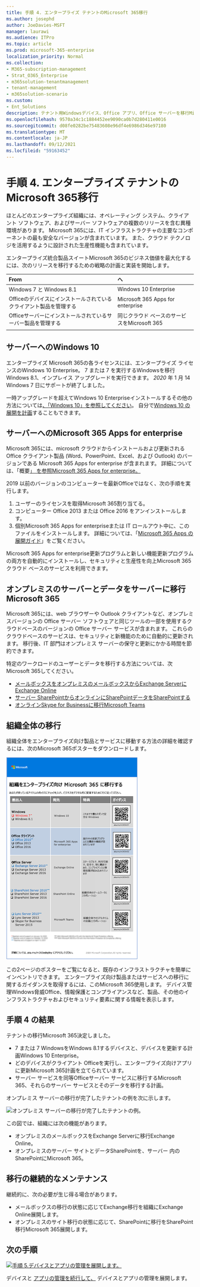 ```yaml
---
title: 手順 4. エンタープライズ テナントのMicrosoft 365移行
ms.author: josephd
author: JoeDavies-MSFT
manager: laurawi
ms.audience: ITPro
ms.topic: article
ms.prod: microsoft-365-enterprise
localization_priority: Normal
ms.collection:
- M365-subscription-management
- Strat_O365_Enterprise
- m365solution-tenantmanagement
- tenant-management
- m365solution-scenario
ms.custom:
- Ent_Solutions
description: テナント用Windowsデバイス、Office アプリ、Office サーバーを移行Microsoft 365します。
ms.openlocfilehash: 9570a34c1c1884452ee9090ca0b7d280411e0016
ms.sourcegitcommit: d08fe0282be75483608e96df4e6986d346e97180
ms.translationtype: MT
ms.contentlocale: ja-JP
ms.lasthandoff: 09/12/2021
ms.locfileid: "59163452"
---
```

# <a name="step-4-migration-for-your-microsoft-365-for-enterprise-tenants"></a>手順 4. エンタープライズ テナントのMicrosoft 365移行

ほとんどのエンタープライズ組織には、オペレーティング システム、クライアント ソフトウェア、およびサーバー ソフトウェアの複数のリリースを含む異種環境があります。 Microsoft 365には、IT インフラストラクチャの主要なコンポーネントの最も安全なバージョンが含まれています。 また、クラウド テクノロジを活用するように設計された生産性機能も含まれています。

エンタープライズ統合製品スイートMicrosoft 365のビジネス価値を最大化するには、次のリリースを移行するための戦略の計画と実装を開始します。

| From | へ |
|:-------|:-----|
| Windows 7 と Windows 8.1 | Windows 10 Enterprise |
| Officeのデバイスにインストールされているクライアント製品を管理する | Microsoft 365 Apps for enterprise |
| Officeサーバーにインストールされているサーバー製品を管理する | 同じクラウド ベースのサービスをMicrosoft 365 |
|  |  |

## <a name="migrating-to-windows-10"></a>サーバーへのWindows 10

エンタープライズ Microsoft 365の各ライセンスには、エンタープライズ ライセンスのWindows 10 Enterprise。 7 または 7 を実行するWindowsを移行Windows 8.1、インプレイス アップグレードを実行できます。 *2020* 年 1 月 14 Windows 7 日にサポートが終了しました。 

一時アップグレードを超えてWindows 10 Enterpriseインストールするその他の方法については[、「Windows 10」を参照してください](/windows/deployment/windows-10-deployment-scenarios)。 自分で[Windows 10 の展開を計画](/windows/deployment/planning/)することもできます。

## <a name="migrating-to-microsoft-365-apps-for-enterprise"></a>サーバーへのMicrosoft 365 Apps for enterprise

Microsoft 365には、microsoft クラウドからインストールおよび更新される Office クライアント製品 (Word、PowerPoint、Excel、および Outlook) のバージョンである Microsoft 365 Apps for enterprise が含まれます。 詳細については、「概要[」 を参照Microsoft 365 Apps for enterprise。](/deployoffice/about-microsoft-365-apps)

2019 以前のバージョンのコンピューターを最新Officeではなく、次の手順を実行します。

1. ユーザーのライセンスを取得Microsoft 365割り当てる。
2. コンピューター Office 2013 または Office 2016 をアンインストールします。
3. 個別Microsoft 365 Apps for enterpriseまたは IT ロールアウト中に、このファイルをインストールします。 詳細については、「[Microsoft 365 Apps の展開ガイド](/deployoffice/deployment-guide-microsoft-365-apps)」をご覧ください。

Microsoft 365 Apps for enterprise更新プログラムと新しい機能更新プログラムの両方を自動的にインストールし、セキュリティと生産性を向上Microsoft 365クラウド ベースのサービスを利用できます。

## <a name="migrating-on-premises-servers-and-data-to-microsoft-365"></a>オンプレミスのサーバーとデータをサーバーに移行Microsoft 365

Microsoft 365には、web ブラウザーや Outlook クライアントなど、オンプレミスバージョンの Office サーバー ソフトウェアと同じツールの一部を使用するクラウドベースのバージョンの Office サーバー サービスが含まれます。 これらのクラウドベースのサービスは、セキュリティと新機能のために自動的に更新されます。 移行後、IT 部門はオンプレミス サーバーの保守と更新にかかる時間を節約できます。

特定のワークロードのユーザーとデータを移行する方法については、次Microsoft 365してください。

- [メールボックスをオンプレミスのメールボックスからExchange ServerにExchange Online](/exchange/hybrid-deployment/move-mailboxes)
- [サーバー SharePointからオンラインにSharePointデータをSharePointする](/sharepointmigration/migrate-to-sharepoint-online)
- [オンラインSkype for Businessに移行Microsoft Teams](/microsoftteams/migration-interop-guidance-for-teams-with-skype)

## <a name="transition-your-entire-organization"></a>組織全体の移行

組織全体をエンタープライズ向け製品とサービスに移動する方法の詳細を確認するには、次のMicrosoft 365ポスターをダウンロードします。

[![ポスターへの移行を示Microsoft 365画像。](../media/microsoft-365-overview/transition-org-to-m365.png)](https://download.microsoft.com/download/2/c/7/2c7bcc04-aae3-4604-9707-1ffff66b9851/transition-org-to-m365.pdf)

この2ページのポスターをご覧になると、既存のインフラストラクチャを簡単にインベントリできます。 エンタープライズ向け製品またはサービスへの移行に関するガイダンスを取得するには、このMicrosoft 365使用します。 デバイス管理Windows脅威Office、情報保護とコンプライアンスなど、製品、その他のインフラストラクチャおよびセキュリティ要素に関する情報を表示します。

## <a name="results-of-step-4"></a>手順 4 の結果

テナントの移行Microsoft 365決定しました。

- 7 または 7 WindowsをWindows 8.1するデバイスと、デバイスを更新する計画Windows 10 Enterprise。
- どのデバイスがクライアント Officeを実行し、エンタープライズ向けアプリに更新Microsoft 365計画を立てられています。
- サーバー サービスを同等Officeサーバー サービスに移行するMicrosoft 365、それらのサーバー サービスとそのデータを移行する計画。

オンプレミス サーバーの移行が完了したテナントの例を次に示します。

![オンプレミス サーバーの移行が完了したテナントの例。](../media/tenant-management-overview/tenant-management-tenant-build-step4.png)

この図では、組織には次の機能があります。

- オンプレミスのメールボックスをExchange Serverに移行Exchange Online。
- オンプレミスのサーバー サイトとデータSharePointを、サーバー 内のSharePointにMicrosoft 365。

## <a name="ongoing-maintenance-for-migration"></a>移行の継続的なメンテナンス

継続的に、次の必要が生じ得る場合があります。

- メールボックスの移行の状態に応じてExchange移行を組織にExchange Online展開します。
- オンプレミスのサイト移行の状態に応じて、SharePointに移行をSharePoint移行Microsoft 365展開します。

## <a name="next-step"></a>次の手順

[![手順 5.デバイスとアプリの管理を展開します。](../media/tenant-management-overview/tenant-management-step-grid-device-mgmt.png)](tenant-management-device-management.md)

デバイスと [アプリの管理を続行して、](tenant-management-device-management.md) デバイスとアプリの管理を展開します。